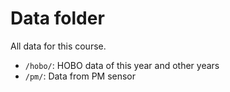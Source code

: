 # Data folder
All data for this course.

* `/hobo/`: HOBO data of this year and other years
* `/pm/`: Data from PM sensor
